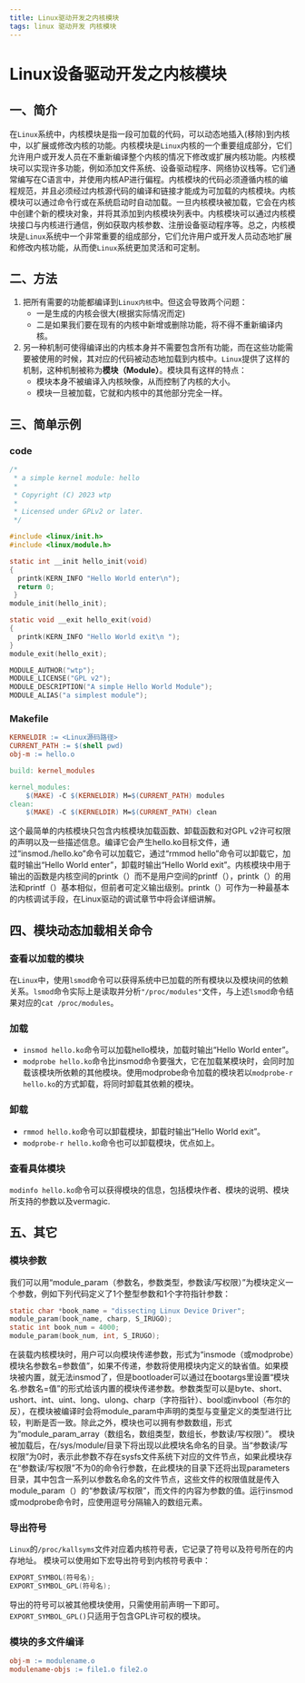 ```yaml
---
title: Linux驱动开发之内核模块
tags: linux 驱动开发 内核模块
---
```


# Linux设备驱动开发之内核模块

## 一、简介

在`Linux`系统中，内核模块是指一段可加载的代码，可以动态地插入(移除)到内核中，以扩展或修改内核的功能。内核模块是`Linux`内核的一个重要组成部分，它们允许用户或开发人员在不重新编译整个内核的情况下修改或扩展内核功能。内核模块可以实现许多功能，例如添加文件系统、设备驱动程序、网络协议栈等。它们通常编写在C语言中，并使用内核AP进行偏程。内核模块的代码必须遵循内核的编程规范，并且必须经过内核源代码的编译和链接才能成为可加载的内核模块。内核模块可以通过命令行或在系统启动时自动加载。一旦内核模块被加载，它会在内核中创建个新的模块对象，并将其添加到内核模块列表中。内核模块可以通过内核模块接口与内核进行通信，例如获取内核参数、注册设备驱动程序等。总之，内核模块是`Linux`系统中一个非常重要的组成部分，它们允许用户或开发人员动态地扩展和修改内核功能，从而使`Linux`系统更加灵活和可定制。

## 二、方法
1. 把所有需要的功能都编译到`Linux内核`中。但这会导致两个问题：
    * 一是生成的内核会很大(根据实际情况而定)
    * 二是如果我们要在现有的内核中新增或删除功能，将不得不重新编译内核。
2. 另一种机制可使得编译出的内核本身并不需要包含所有功能，而在这些功能需要被使用的时候，其对应的代码被动态地加载到内核中。`Linux`提供了这样的机制，这种机制被称为**模块（Module）**。模块具有这样的特点：
    * 模块本身不被编译入内核映像，从而控制了内核的大小。
    * 模块一旦被加载，它就和内核中的其他部分完全一样。

## 三、简单示例
### code
```C
/*
 * a simple kernel module: hello
 *
 * Copyright (C) 2023 wtp
 *
 * Licensed under GPLv2 or later.
 */

#include <linux/init.h>
#include <linux/module.h>

static int __init hello_init(void)
{
  printk(KERN_INFO "Hello World enter\n");
  return 0;
 }
module_init(hello_init);

static void __exit hello_exit(void)
{
  printk(KERN_INFO "Hello World exit\n ");
}
module_exit(hello_exit);

MODULE_AUTHOR("wtp");
MODULE_LICENSE("GPL v2");
MODULE_DESCRIPTION("A simple Hello World Module");
MODULE_ALIAS("a simplest module");
```
### Makefile
```Makefile
KERNELDIR := <Linux源码路径>
CURRENT_PATH := $(shell pwd)
obj-m := hello.o

build: kernel_modules

kernel_modules:
	$(MAKE) -C $(KERNELDIR) M=$(CURRENT_PATH) modules
clean:
	$(MAKE) -C $(KERNELDIR) M=$(CURRENT_PATH) clean
```

这个最简单的内核模块只包含内核模块加载函数、卸载函数和对GPL v2许可权限的声明以及一些描述信息。编译它会产生hello.ko目标文件，通过“insmod./hello.ko”命令可以加载它，通过“rmmod hello”命令可以卸载它，加载时输出“Hello World enter”，卸载时输出“Hello World exit”。内核模块中用于输出的函数是内核空间的printk（）而不是用户空间的printf（），printk（）的用法和printf（）基本相似，但前者可定义输出级别。printk（）可作为一种最基本的内核调试手段，在Linux驱动的调试章节中将会详细讲解。

## 四、模块动态加载相关命令
### 查看以加载的模块
在`Linux`中，使用`lsmod`命令可以获得系统中已加载的所有模块以及模块间的依赖关系。`lsmod`命令实际上是读取并分析`"/proc/modules"`文件，与上述`lsmod`命令结果对应的`cat /proc/modules`。
### 加载
* `insmod hello.ko`命令可以加载hello模块，加载时输出“Hello World enter”。
* `modprobe hello.ko`命令比insmod命令要强大，它在加载某模块时，会同时加载该模块所依赖的其他模块。使用modprobe命令加载的模块若以`modprobe-r hello.ko`的方式卸载，将同时卸载其依赖的模块。
### 卸载
* `rmmod hello.ko`命令可以卸载模块，卸载时输出“Hello World exit”。
* `modprobe-r hello.ko`命令也可以卸载模块，优点如上。
### 查看具体模块
`modinfo hello.ko`命令可以获得模块的信息，包括模块作者、模块的说明、模块所支持的参数以及vermagic.

## 五、其它
### 模块参数
我们可以用“module_param（参数名，参数类型，参数读/写权限）”为模块定义一个参数，例如下列代码定义了1个整型参数和1个字符指针参数：
```C
static char *book_name = "dissecting Linux Device Driver";
module_param(book_name, charp, S_IRUGO);
static int book_num = 4000;
module_param(book_num, int, S_IRUGO);
```
在装载内核模块时，用户可以向模块传递参数，形式为“insmode（或modprobe）模块名参数名=参数值”，如果不传递，参数将使用模块内定义的缺省值。如果模块被内置，就无法insmod了，但是bootloader可以通过在bootargs里设置“模块名.参数名=值”的形式给该内置的模块传递参数。参数类型可以是byte、short、ushort、int、uint、long、ulong、charp（字符指针）、bool或invbool（布尔的反），在模块被编译时会将module_param中声明的类型与变量定义的类型进行比较，判断是否一致。除此之外，模块也可以拥有参数数组，形式为“module_param_array（数组名，数组类型，数组长，参数读/写权限）”。
模块被加载后，在/sys/module/目录下将出现以此模块名命名的目录。当“参数读/写权限”为0时，表示此参数不存在sysfs文件系统下对应的文件节点，如果此模块存在“参数读/写权限”不为0的命令行参数，在此模块的目录下还将出现parameters目录，其中包含一系列以参数名命名的文件节点，这些文件的权限值就是传入module_param（）的“参数读/写权限”，而文件的内容为参数的值。运行insmod或modprobe命令时，应使用逗号分隔输入的数组元素。

### 导出符号
`Linux`的`/proc/kallsyms`文件对应着内核符号表，它记录了符号以及符号所在的内存地址。
模块可以使用如下宏导出符号到内核符号表中：
```C
EXPORT_SYMBOL(符号名);
EXPORT_SYMBOL_GPL(符号名);
```
导出的符号可以被其他模块使用，只需使用前声明一下即可。
`EXPORT_SYMBOL_GPL()`只适用于包含GPL许可权的模块。

### 模块的多文件编译
```Makefile
obj-m := modulename.o
modulename-objs := file1.o file2.o
```